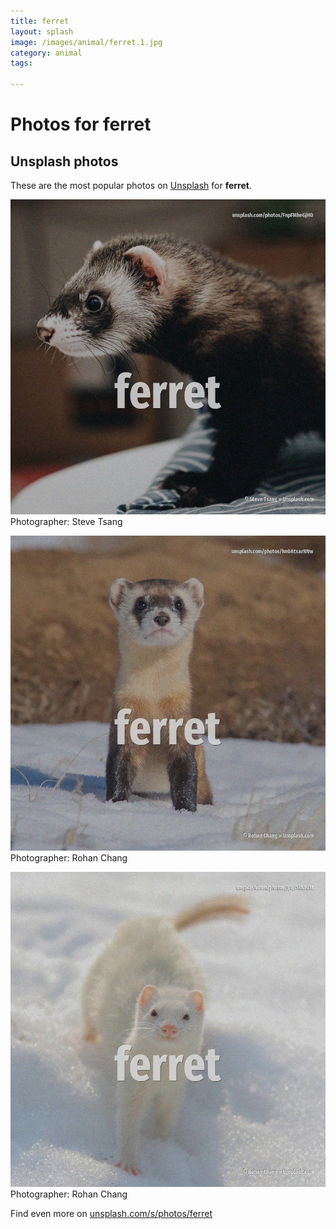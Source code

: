 ```yaml
---
title: ferret
layout: splash
image: /images/animal/ferret.1.jpg
category: animal
tags:

---
```

# Photos for ferret
 
## Unsplash photos
These are the most popular photos on [Unsplash](https://unsplash.com) for **ferret**.
 
![ferret](/images/animal/ferret.1.jpg)
Photographer:  Steve Tsang
 
![ferret](/images/animal/ferret.2.jpg)
Photographer:  Rohan Chang
 
![ferret](/images/animal/ferret.3.jpg)
Photographer:  Rohan Chang
 
Find even more on [unsplash.com/s/photos/ferret](https://unsplash.com/s/photos/ferret)
 
